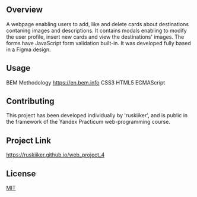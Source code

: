 ## Overview
A webpage enabling users to add, like and delete cards about destinations contaning images and descriptions. It contains modals enabling to modify the user profile, insert new cards and view the destinations' images. The forms have JavaScript form validation built-in. It was developed fully based in a Figma design. 

## Usage
BEM Methodology https://en.bem.info
CSS3
HTML5
ECMAScript

## Contributing
This project has been developed individually by 'ruskiiker', and is public in the framework of the Yandex Practicum web-programming course.

## Project Link
https://ruskiiker.github.io/web_project_4

## License
[MIT](https://choosealicense.com/licenses/mit/)
